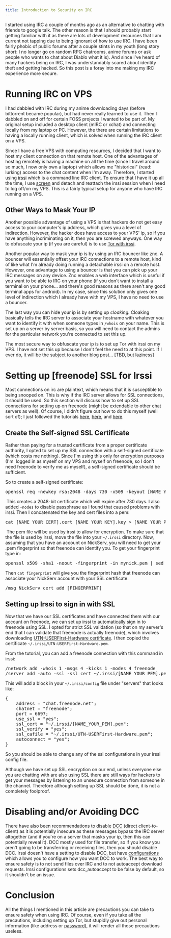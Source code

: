 ```yaml
---
title: Introduction to Security on IRC
---
```

I started using IRC a couple of months ago as an alternative to chatting with friends to google talk. The other reason is that I should probably start getting familiar with it as there are lots of development resources that I am current not tapping due to being ignorant of how to use IRC. I have been fairly phobic of public forums after a couple stints in my youth (long story short: I no longer go on random RPG chatrooms, anime forums or ask people who wants to chat about Diablo what it is). And since I've heard of many hackers being on IRC, I was understandably scared about identity theft and getting hacked. So this post is a foray into me making my IRC experience more secure.

<!--more-->
<h1>Running IRC on VPS</h1>
I had dabbled with IRC during my anime downloading days (before bittorrent became popular), but had never really learned to use it. Then I dabbled on and off for certain FOSS projects I wanted to be part of. My original setup included a desktop client (mIRC or xchat) and connecting locally from my laptop or PC. However, the there are certain limitations to having a locally running client, which is solved when running the IRC client on a VPS.

Since I have a free VPS with computing resources, I decided that I want to host my client connection on that remote host. One of the advantages of hosting remotely is having a machine on all the time (since I travel around so much, I now only own a laptop) which allows me "historical" (read: lurking) access to the chat content when I'm away. Therefore, I started using <a href="http://irssi.org">irssi</a> which is a command line IRC client. To ensure that I have it up all the time, I use <a href="http://linux.die.net/man/1/screen">screen</a> and detach and reattach the irssi session when I need to log off/on my VPS. This is a fairly typical setup for anyone who have IRC running on a VPS.
<h2>Other Ways to Mask Your IP</h2>
Another possible advantage of using a VPS is that hackers do not get easy access to your computer's ip address, which gives you a level of indirection. However, the hacker does have access to your VPS' ip, so if you have anything incriminating on it, then you are screwed anyways. One way to obfuscate your ip (if you are careful) is to use <a href="https://trac.torproject.org/projects/tor/wiki/doc/TorifyHOWTO/irssi">Tor with irssi</a>.

Another popular way to mask your ip is by using an IRC bouncer like znc. A bouncer will essentially offset your IRC connections to a remote host, kind of like what I'm already doing running a detachable irssi on a remote host. However, one advantage to using a bouncer is that you can pick up your IRC messages on any device. Znc enables a web interface which is useful if you want to be able to IRC on your phone (if you don't want to install a terminal on your phone... and there's good reasons as there aren't any good terminal apps for android). In my case, since this solution only gives one level of indirection which I already have with my VPS, I have no need to use a bouncer.

The last way you can hide your ip is by setting up <em>cloaking.</em> Cloaking basically tells the IRC server to associate your hostname with whatever you want to identify it with when someone types in <code>/whois</code> on your name. This is set up on a server by server basis, so you will need to contact the admins for the particular network you're connected to set this up.

The most secure way to obfuscate your ip is to set up Tor with irssi on my VPS. I have not set this up because I don't feel the need to at this point. If I ever do, it will be the subject to another blog post... [TBD, but laziness]
<h1>Setting up [freenode] SSL for Irssi</h1>
Most connections on irc are plaintext, which means that it is susceptible to being snooped on. This is why if the IRC server allows for SSL connections, it should be used. So this section will discuss how to set up SSL connections for setting up on freenode (might be extendable to other chat servers as well). Of course, I didn't figure out how to do this myself (well sort of); I just followed the tutorials <a href="https://freenode.net/certfp/makecert.shtml">here</a>, <a href="https://freenode.net/certfp">here</a>, and <a href="https://freenode.net/certfp/certfp-irssi.shtml">here</a>.
<h2>Create the Self-signed SSL Certificate</h2>
Rather than paying for a trusted certificate from a proper certificate authority, I opted to set up my SSL connection with a self-signed certificate (which costs me nothing). Since I'm using this only for encryption purposes (I'm&nbsp; logged in as myself on my VPS and myself on freenode, so I don't need freenode to verify me as myself), a self-signed certificate should be sufficient.

So to create a self-signed certificate:
<pre>openssl req -newkey rsa:2048 -days 730 -x509 -keyout [NAME_YOUR_KEY].key -out [NAME_YOUR_CERT].cert -nodes</pre>
&nbsp;This creates a 2048-bit certificate which will expire after 730 days. I also added <code>-nodes</code> to disable passphrase as I found that caused problems with irssi. Then I concatenated the key and cert files into a pem:
<pre>cat [NAME_YOUR_CERT].cert [NAME_YOUR_KEY].key &gt; [NAME_YOUR_PEM].pem</pre>
&nbsp;The pem file will be used by irssi to allow for encryption. To make sure that the file is used by irssi, move the file into your <code>~/.irssi</code> directory. Now, assuming that you have an account on NickServ, you will need to get your .pem fingerprint so that freenode can identify you. To get your fingerprint type in:
<pre>openssl x509 -sha1 -noout -fingerprint -in mynick.pem | sed -e 's/^.*=//;s/://g;y/ABCDEF/abcdef/' &gt; fingerprint</pre>
Then <code>cat fingerprint</code> will give you the fingerprint hash that freenode can associate your NickServ account with your SSL certificate:
<pre>/msg NickServ cert add [FINGERPRINT]</pre>
<h2>Setting up Irssi to sign in with SSL</h2>
Now that we have our SSL certificates and have connected them with our account on freenode, we can set up irssi to automatically sign in to freenode using SSL. I opted for strict SSL validation (so that on my server's end that I can validate that freenode is actually freenode), which involves downloading <a href="http://www.instantssl.com/ssl-certificate-support/cert_installation/UTN-USERFirst-Hardware.crt">UTN-USERFirst-Hardware certificate</a>. I then copied the certificate <code>~/.irssi/UTN-USERFirst-Hardware.pem</code>.

From the tutorial, you can add a freenode connection with this command in irssi:
<pre>/network add -whois 1 -msgs 4 -kicks 1 -modes 4 freenode
/server add -auto -ssl -ssl_cert ~/.irssi/[NAME_YOUR_PEM].pem -ssl_verify -ssl_cafile ~/.irssi/UTN-USERFirst-Hardware.pem -network freenode chat.freenode.net 6697</pre>
This will add a block in your <code>~/.irssi/config</code> file under "servers" that looks like:
<pre>{
    address = "chat.freenode.net";
    chatnet = "freenode";
    port = 6697;
    use_ssl = "yes";
    ssl_cert = "~/.irssi/[NAME_YOUR_PEM].pem";
    ssl_verify = "yes";
    ssl_cafile = "~/.irssi/UTN-USERFirst-Hardware.pem";
    autoconnect = "yes";
}</pre>
So you should be able to change any of the ssl configurations in your irssi config file.

Although we have set up SSL encryption on our end, unless everyone else you are chatting with are also using SSL there are still ways for hackers to get your messages by listening to an unsecure connection from someone in the channel. Therefore although setting up SSL should be done, it is not a completely foolproof.
<h1>Disabling and/or Avoiding DCC</h1>
There have also been recommendations to disable <a href="https://en.wikipedia.org/wiki/Direct_Client-to-Client">DCC</a> (direct client-to-client) as it is potentially insecure as these messages bypass the IRC server altogether (and if you're on a server that masks your ip, then this can potentially reveal it). DCC mostly used for file transfer, so if you know you aren't going to be transferring or receiving files, then you should disable DCC. Irssi doesn't have a setting to disable DCC, but have <a href="http://www.irssi.org/documentation/settings">configurations</a> which allows you to configure how you want DCC to work. The best way to ensure safety is to not send files over IRC and to not autoaccept download requests. Irssi configurations sets dcc_autoaccept to be false by default, so it shouldn't be an issue.
<h1>Conclusion</h1>
All the things I mentioned in this article are precautions you can take to ensure safety when using IRC. Of course, even if you take all the precautions, including setting up Tor, but stupidly give out personal information (like address or <a href="http://www.bash.org/?244321">password</a>), it will render all those precautions useless.


